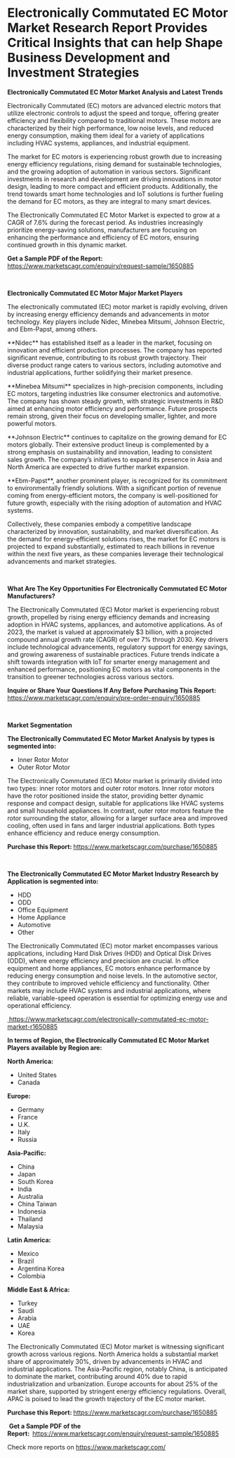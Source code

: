 <p><h1>Electronically Commutated EC Motor Market Research Report Provides Critical Insights that can help Shape Business Development and Investment Strategies</h1></p><p><strong>Electronically Commutated EC Motor Market Analysis and Latest Trends</strong></p>
<p><p>Electronically Commutated (EC) motors are advanced electric motors that utilize electronic controls to adjust the speed and torque, offering greater efficiency and flexibility compared to traditional motors. These motors are characterized by their high performance, low noise levels, and reduced energy consumption, making them ideal for a variety of applications including HVAC systems, appliances, and industrial equipment.</p><p>The market for EC motors is experiencing robust growth due to increasing energy efficiency regulations, rising demand for sustainable technologies, and the growing adoption of automation in various sectors. Significant investments in research and development are driving innovations in motor design, leading to more compact and efficient products. Additionally, the trend towards smart home technologies and IoT solutions is further fueling the demand for EC motors, as they are integral to many smart devices.</p><p>The Electronically Commutated EC Motor Market is expected to grow at a CAGR of 7.6% during the forecast period. As industries increasingly prioritize energy-saving solutions, manufacturers are focusing on enhancing the performance and efficiency of EC motors, ensuring continued growth in this dynamic market.</p></p>
<p><strong>Get a Sample PDF of the Report:&nbsp;</strong> <a href="https://www.marketscagr.com/enquiry/request-sample/1650885?utm_campaign=3092&utm_medium=2&utm_source=Github&utm_content=ia&utm_term=23032025&utm_id=electronically-commutated-ec-motor">https://www.marketscagr.com/enquiry/request-sample/1650885</a></p>
<p>&nbsp;</p>
<p><strong>Electronically Commutated EC Motor Major Market Players</strong></p>
<p><p>The electronically commutated (EC) motor market is rapidly evolving, driven by increasing energy efficiency demands and advancements in motor technology. Key players include Nidec, Minebea Mitsumi, Johnson Electric, and Ebm-Papst, among others.</p><p>**Nidec** has established itself as a leader in the market, focusing on innovation and efficient production processes. The company has reported significant revenue, contributing to its robust growth trajectory. Their diverse product range caters to various sectors, including automotive and industrial applications, further solidifying their market presence.</p><p>**Minebea Mitsumi** specializes in high-precision components, including EC motors, targeting industries like consumer electronics and automotive. The company has shown steady growth, with strategic investments in R&D aimed at enhancing motor efficiency and performance. Future prospects remain strong, given their focus on developing smaller, lighter, and more powerful motors.</p><p>**Johnson Electric** continues to capitalize on the growing demand for EC motors globally. Their extensive product lineup is complemented by a strong emphasis on sustainability and innovation, leading to consistent sales growth. The company’s initiatives to expand its presence in Asia and North America are expected to drive further market expansion.</p><p>**Ebm-Papst**, another prominent player, is recognized for its commitment to environmentally friendly solutions. With a significant portion of revenue coming from energy-efficient motors, the company is well-positioned for future growth, especially with the rising adoption of automation and HVAC systems.</p><p>Collectively, these companies embody a competitive landscape characterized by innovation, sustainability, and market diversification. As the demand for energy-efficient solutions rises, the market for EC motors is projected to expand substantially, estimated to reach billions in revenue within the next five years, as these companies leverage their technological advancements and market strategies.</p></p>
<p>&nbsp;</p>
<p><strong>What Are The Key Opportunities For Electronically Commutated EC Motor Manufacturers?</strong></p>
<p><p>The Electronically Commutated (EC) Motor market is experiencing robust growth, propelled by rising energy efficiency demands and increasing adoption in HVAC systems, appliances, and automotive applications. As of 2023, the market is valued at approximately $3 billion, with a projected compound annual growth rate (CAGR) of over 7% through 2030. Key drivers include technological advancements, regulatory support for energy savings, and growing awareness of sustainable practices. Future trends indicate a shift towards integration with IoT for smarter energy management and enhanced performance, positioning EC motors as vital components in the transition to greener technologies across various sectors.</p></p>
<p><strong>Inquire or Share Your Questions If Any Before Purchasing This Report:</strong> <a href="https://www.marketscagr.com/enquiry/pre-order-enquiry/1650885?utm_campaign=3092&utm_medium=2&utm_source=Github&utm_content=ia&utm_term=23032025&utm_id=electronically-commutated-ec-motor">https://www.marketscagr.com/enquiry/pre-order-enquiry/1650885</a></p>
<p>&nbsp;</p>
<p><strong>Market Segmentation</strong></p>
<p><strong>The Electronically Commutated EC Motor Market Analysis by types is segmented into:</strong></p>
<p><ul><li>Inner Rotor Motor</li><li>Outer Rotor Motor</li></ul></p>
<p><p>The Electronically Commutated (EC) Motor market is primarily divided into two types: inner rotor motors and outer rotor motors. Inner rotor motors have the rotor positioned inside the stator, providing better dynamic response and compact design, suitable for applications like HVAC systems and small household appliances. In contrast, outer rotor motors feature the rotor surrounding the stator, allowing for a larger surface area and improved cooling, often used in fans and larger industrial applications. Both types enhance efficiency and reduce energy consumption.</p></p>
<p><strong>Purchase this Report:&nbsp;</strong><a href="https://www.marketscagr.com/purchase/1650885?utm_campaign=3092&utm_medium=2&utm_source=Github&utm_content=ia&utm_term=23032025&utm_id=electronically-commutated-ec-motor">https://www.marketscagr.com/purchase/1650885</a></p>
<p>&nbsp;</p>
<p><strong>The Electronically Commutated EC Motor Market Industry Research by Application is segmented into:</strong></p>
<p><ul><li>HDD</li><li>ODD</li><li>Office Equipment</li><li>Home Appliance</li><li>Automotive</li><li>Other</li></ul></p>
<p><p>The Electronically Commutated (EC) motor market encompasses various applications, including Hard Disk Drives (HDD) and Optical Disk Drives (ODD), where energy efficiency and precision are crucial. In office equipment and home appliances, EC motors enhance performance by reducing energy consumption and noise levels. In the automotive sector, they contribute to improved vehicle efficiency and functionality. Other markets may include HVAC systems and industrial applications, where reliable, variable-speed operation is essential for optimizing energy use and operational efficiency.</p></p>
<p><a href="https://www.marketscagr.com/electronically-commutated-ec-motor-market-r1650885?utm_campaign=3092&utm_medium=2&utm_source=Github&utm_content=ia&utm_term=23032025&utm_id=electronically-commutated-ec-motor">&nbsp;https://www.marketscagr.com/electronically-commutated-ec-motor-market-r1650885</a></p>
<p><strong>In terms of Region, the Electronically Commutated EC Motor Market Players available by Region are:</strong></p>
<p>
    <p> <strong> North America: </strong>
        <ul>
            <li>United States</li>
            <li>Canada</li>
        </ul>
        </p> 
    <p> <strong> Europe: </strong>
        <ul>
            <li>Germany</li>
            <li>France</li>
            <li>U.K.</li>
            <li>Italy</li>
            <li>Russia</li>
        </ul>
        </p> 
    <p> <strong> Asia-Pacific: </strong>
        <ul>
            <li>China</li>
            <li>Japan</li>
            <li>South Korea</li>
            <li>India</li>
            <li>Australia</li>
            <li>China Taiwan</li>
            <li>Indonesia</li>
            <li>Thailand</li>
            <li>Malaysia</li>
        </ul>
        </p> 
    <p> <strong> Latin America: </strong>
        <ul>
            <li>Mexico</li>
            <li>Brazil</li>
            <li>Argentina Korea</li>
            <li>Colombia</li>
        </ul>
        </p> 
    <p> <strong> Middle East & Africa: </strong>
        <ul>
            <li>Turkey</li>
            <li>Saudi</li>
            <li>Arabia</li>
            <li>UAE</li>
            <li>Korea</li>
        </ul>
    </p>
    </p>
<p><p>The Electronically Commutated (EC) Motor market is witnessing significant growth across various regions. North America holds a substantial market share of approximately 30%, driven by advancements in HVAC and industrial applications. The Asia-Pacific region, notably China, is anticipated to dominate the market, contributing around 40% due to rapid industrialization and urbanization. Europe accounts for about 25% of the market share, supported by stringent energy efficiency regulations. Overall, APAC is poised to lead the growth trajectory of the EC motor market.</p></p>
<p><strong>Purchase this Report: </strong><a href="https://www.marketscagr.com/purchase/1650885?utm_campaign=3092&utm_medium=2&utm_source=Github&utm_content=ia&utm_term=23032025&utm_id=electronically-commutated-ec-motor">https://www.marketscagr.com/purchase/1650885</a></p>
<p>&nbsp;<strong>Get a Sample PDF of the Report:&nbsp;&nbsp;</strong><a href="https://www.marketscagr.com/enquiry/request-sample/1650885?utm_campaign=3092&utm_medium=2&utm_source=Github&utm_content=ia&utm_term=23032025&utm_id=electronically-commutated-ec-motor">https://www.marketscagr.com/enquiry/request-sample/1650885</a></p>
<p><strong></strong></p>
<p>Check more reports on <a href="https://www.marketscagr.com/?utm_campaign=3092&utm_medium=2&utm_source=Github&utm_content=ia&utm_term=23032025&utm_id=electronically-commutated-ec-motor">https://www.marketscagr.com/</a></p>